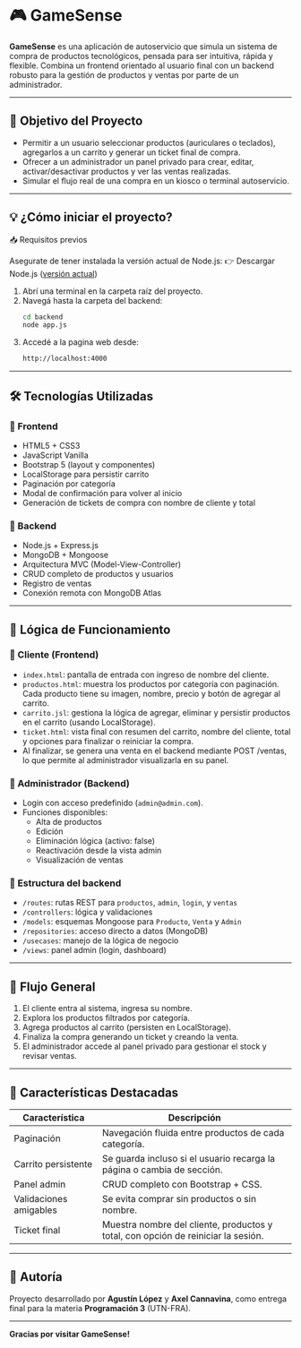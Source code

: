 # 🎮 GameSense

**GameSense** es una aplicación de autoservicio que simula un sistema de compra de productos tecnológicos, pensada para ser intuitiva, rápida y flexible. Combina un frontend orientado al usuario final con un backend robusto para la gestión de productos y ventas por parte de un administrador.

---

## 🚀 Objetivo del Proyecto

- Permitir a un usuario seleccionar productos (auriculares o teclados), agregarlos a un carrito y generar un ticket final de compra.
- Ofrecer a un administrador un panel privado para crear, editar, activar/desactivar productos y ver las ventas realizadas.
- Simular el flujo real de una compra en un kiosco o terminal autoservicio.

---

## 💡 ¿Cómo iniciar el proyecto?
📥 Requisitos previos

Asegurate de tener instalada la versión actual de Node.js:
👉 Descargar Node.js ([versión actual](https://nodejs.org/es/download/current))

1. Abrí una terminal en la carpeta raíz del proyecto.
2. Navegá hasta la carpeta del backend:
   ```bash 
   cd backend
   node app.js
3. Accedé a la pagina web desde:
    ```bash
    http://localhost:4000

---
## 🛠️ Tecnologías Utilizadas

### 🔹 Frontend
- HTML5 + CSS3
- JavaScript Vanilla
- Bootstrap 5 (layout y componentes)
- LocalStorage para persistir carrito
- Paginación por categoría
- Modal de confirmación para volver al inicio
- Generación de tickets de compra con nombre de cliente y total

### 🔹 Backend
- Node.js + Express.js
- MongoDB + Mongoose
- Arquitectura MVC (Model-View-Controller)
- CRUD completo de productos y usuarios
- Registro de ventas
- Conexión remota con MongoDB Atlas

---

## 🧠 Lógica de Funcionamiento

### 📲 Cliente (Frontend)
- `index.html`: pantalla de entrada con ingreso de nombre del cliente.
- `productos.html`: muestra los productos por categoría con paginación. Cada producto tiene su imagen, nombre, precio y botón de agregar al carrito.
- `carrito.jsl`: gestiona la lógica de agregar, eliminar y persistir productos en el carrito (usando LocalStorage).
- `ticket.html`: vista final con resumen del carrito, nombre del cliente, total y opciones para finalizar o reiniciar la compra.
- Al finalizar, se genera una venta en el backend mediante POST /ventas, lo que permite al administrador visualizarla en su panel.

### 📅 Administrador (Backend)
- Login con acceso predefinido (`admin@admin.com`).
- Funciones disponibles:
  - Alta de productos
  - Edición
  - Eliminación lógica (activo: false)
  - Reactivación desde la vista admin
  - Visualización de ventas

### 🔧 Estructura del backend
- `/routes`: rutas REST para `productos`, `admin`, `login`,  y `ventas`
- `/controllers`: lógica y validaciones
- `/models`: esquemas Mongoose para `Producto`, `Venta` y `Admin`
- `/repositories`: acceso directo a datos (MongoDB)
- `/usecases`: manejo de la lógica de negocio
- `/views`: panel admin (login, dashboard)

---

## 🔢 Flujo General

1. El cliente entra al sistema, ingresa su nombre.
2. Explora los productos filtrados por categoría.
3. Agrega productos al carrito (persisten en LocalStorage).
4. Finaliza la compra generando un ticket y creando la venta.
5. El administrador accede al panel privado para gestionar el stock y revisar ventas.

---

## 💪 Características Destacadas

| Característica           | Descripción                                                                           |
|--------------------------|---------------------------------------------------------------------------------------|
| Paginación               | Navegación fluida entre productos de cada categoría.                                 |
| Carrito persistente      | Se guarda incluso si el usuario recarga la página o cambia de sección.              |
| Panel admin              | CRUD completo con Bootstrap + CSS.                                                  |
| Validaciones amigables   | Se evita comprar sin productos o sin nombre.                                        |  
| Ticket final             | Muestra nombre del cliente, productos y total, con opción de reiniciar la sesión.   |

---

## 📍 Autoría

Proyecto desarrollado por **Agustín López** y **Axel Cannavina**, como entrega final para la materia **Programación 3** (UTN-FRA).

---

**Gracias por visitar GameSense!**
